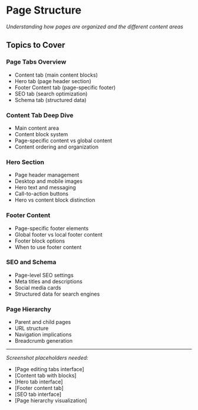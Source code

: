 # Page Structure

*Understanding how pages are organized and the different content areas*

## Topics to Cover

### Page Tabs Overview
- Content tab (main content blocks)
- Hero tab (page header section)
- Footer Content tab (page-specific footer)
- SEO tab (search optimization)
- Schema tab (structured data)

### Content Tab Deep Dive
- Main content area
- Content block system
- Page-specific content vs global content
- Content ordering and organization

### Hero Section
- Page header management
- Desktop and mobile images
- Hero text and messaging
- Call-to-action buttons
- Hero vs content block distinction

### Footer Content
- Page-specific footer elements
- Global footer vs local footer content
- Footer block options
- When to use footer content

### SEO and Schema
- Page-level SEO settings
- Meta titles and descriptions
- Social media cards
- Structured data for search engines

### Page Hierarchy
- Parent and child pages
- URL structure
- Navigation implications
- Breadcrumb generation

---

*Screenshot placeholders needed:*
- [Page editing tabs interface]
- [Content tab with blocks]
- [Hero tab interface]
- [Footer content tab]
- [SEO tab interface]
- [Page hierarchy visualization]
